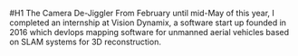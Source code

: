 #H1 The Camera De-Jiggler
From February until mid-May of this year, I completed an internship at Vision Dynamix, a software start up founded in 2016 which devlops mapping software for unmanned aerial vehicles based on SLAM systems for 3D reconstruction.

